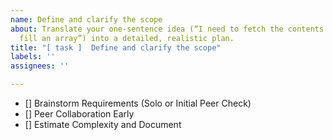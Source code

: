 ```yaml
---
name: Define and clarify the scope
about: Translate your one-sentence idea (“I need to fetch the contents of a file and
  fill an array”) into a detailed, realistic plan.
title: "[ task ]  Define and clarify the scope"
labels: ''
assignees: ''

---
```


- [] Brainstorm Requirements (Solo or Initial Peer Check)
- [] Peer Collaboration Early
- [] Estimate Complexity and Document
